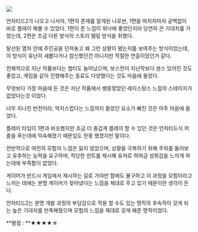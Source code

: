 ![](./0.jpg)

언차티드2가 나오고 나서야, 1편의 존재를 알게된 나로썬, 1편을 마치자마자 공백없이 바로 플레이 해볼 수 있었다.
1편이 준 느낌이 워낙에 좋았던지라 당연히 큰 기대치를 가졌는데, 2편은 조금 다른 방식의 스토리 텔링 방식을 취했다.

탈선된 열차 안에 주인공을 던져놓고 왜 그런 상황이 됐는지를 보여주는 방식이었는데, 이 방식이 유난히 새롭다거나 참신했던건 아니지만 적절한 연출이었던거 같다.

전체적으로 지난 작품보다는 챕터도 늘어났으며, 보스전이 지난작보다 센스 있어진 것도 좋았고, 게임을 같이 진행해주는 동료도 다양했다는 것도 마음에 들었다.

무엇보다 가장 마음에 든 것은 지난 작품에서 쌩뚱맞았던 레지스탕스 느낌의 스테이지가 없었다는것 이었다.

너무 지나친 반전이라, 억지스럽다는 느낌까지 들었던 요소가 빠진 것은 아주 마음에 들었다.

플레이 타임이 1편과 비슷했지만 조금 더 즐겁게 플레이 할 수 있던 것은 언차티드식 퍼즐을 푸는데에 익숙해졌기 때문임도 한몫 했겠지만 말이다.

전반적으로 여전히 모험의 느낌은 잃지 않았으며, 상황을 극복하기 위해 주위를 둘러보고 유추하는 능력을 요구하며, 적당한 힌트를 제시해 유저로 하여금 성취감을 느끼게 하는데에 부족함이 없었다.

게이머가 반드시 게임에서 제시하는 길로 가야만 함에도 불구하고 이 과정을 모험이라고 느끼는 데에는 분명 게이머가 찾아냈다는 느낌을 제대로 주고 있기 때문이란 생각이 든다.

언차티드2는 분명 개발 과정의 부담감으로 작용 할 수도 있는 명작의 후속작이 갖게 되는 높은 기대치를 만족해줬으며 모험의 느낌을 제대로 갖게 해준 명작이었다.

**평점 : **★★★★☆
